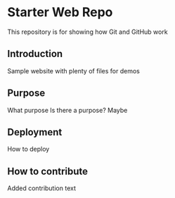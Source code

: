 # Starter Web Repo

This repository is for showing how Git and GitHub work

## Introduction

Sample website with plenty of files for demos

## Purpose
What purpose
Is there a purpose?
Maybe

## Deployment
How to deploy

## How to contribute
Added contribution text